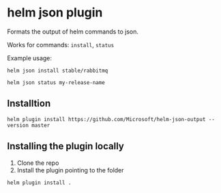 # helm json plugin

Formats the output of helm commands to json.

Works for commands: `install`, `status`

Example usage:

`helm json install stable/rabbitmq`

`helm json status my-release-name`

## Installtion

`helm plugin install https://github.com/Microsoft/helm-json-output --version master`

## Installing the plugin locally

1. Clone the repo
2. Install the plugin pointing to the folder

```bash
helm plugin install .
```